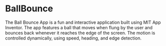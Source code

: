 # BallBounce
The Ball Bounce App is a fun and interactive application built using MIT App Inventor. The app features a ball that moves when flung by the user and bounces back whenever it reaches the edge of the screen. The motion is controlled dynamically, using speed, heading, and edge detection.
